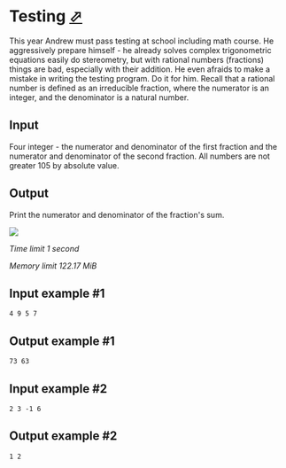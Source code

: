 # Testing [⬀](https://www.e-olymp.com/en/contests/8903/problems/76961)

This year Andrew must pass testing at school including math course. He aggressively prepare himself - he already solves complex trigonometric equations easily do stereometry, but with rational numbers (fractions) things are bad, especially with their addition. He even afraids to make a mistake in writing the testing program. Do it for him. Recall that a rational number is defined as an irreducible fraction, where the numerator is an integer, and the denominator is a natural number.

## Input

Four integer - the numerator and denominator of the first fraction and the numerator and denominator of the second fraction. All numbers are not greater 105 by absolute value.

## Output

Print the numerator and denominator of the fraction's sum.

![](1419101918.png)

_Time limit 1 second_

_Memory limit 122.17 MiB_


## Input example #1
```
4 9 5 7
```

## Output example #1
```
73 63
```

## Input example #2
```
2 3 -1 6
```

## Output example #2
```
1 2
```